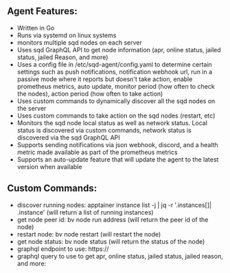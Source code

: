 ## Agent Features:
- Written in Go
- Runs via systemd on linux systems
- monitors multiple sqd nodes on each server
- Uses sqd GraphQL API to get node information (apr, online status, jailed status, jailed Reason, and more)
- Uses a config file in /etc/sqd-agent/config.yaml to determine certain settings such as push notifications, notification webhook url, run in a passive mode where it reports but doesn't take action, enable prometheus metrics, auto update, monitor period (how often to check the nodes), action period (how often to take action)
- Uses custom commands to dynamically discover all the sqd nodes on the server
- Uses custom commands to take action on the sqd nodes (restart, etc)
- Monitors the sqd node local status as well as network status.  Local status is discovered via custom commands, network status is discovered via the sqd GraphQL API
- Supports sending notifications via json webhook, discord, and a health metric made available as part of the prometheus metrics
- Supports an auto-update feature that will update the agent to the latest version when available

## Custom Commands:
- discover running nodes: apptainer instance list -j | jq -r '.instances[]| .instance' (will return a list of running instances)
- get node peer id: bv node run address <instance> (will return the peer id of the node)
- restart node: bv node restart <instance> (will restart the node)
- get node status: bv node status <instance> (will return the status of the node)
- graphql endpoint to use: https://<to be provided>
- graphql query to use to get apr, online status, jailed status, jailed reason, and more: <to be provided>
